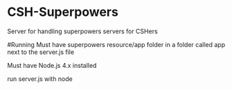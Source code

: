 # CSH-Superpowers
Server for handling superpowers servers for CSHers

#Running
Must have superpowers resource/app folder in a folder called app next to the server.js file

Must have Node.js 4.x installed

run server.js with node
